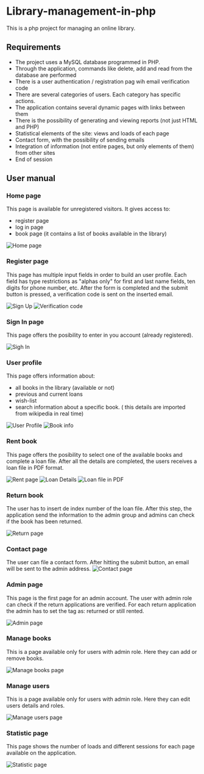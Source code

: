 # Library-management-in-php
This is a php project for managing an online library.

## Requirements
* The project uses a MySQL database programmed in PHP.
* Through the application, commands like delete, add and read from the database are performed
* There is a user authentication / registration pag wih email verification code
* There are several categories of users. Each category has specific actions.
* The application contains several dynamic pages with links between them
* There is the possibility of generating and viewing reports (not just HTML and PHP)
* Statistical elements of the site: views and loads of each page
* Contact form, with the possibility of sending emails
* Integration of information (not entire pages, but only elements of them) from other sites
* End of session


## User manual

### Home page
This page is available for unregistered visitors. 
It gives access to:
* register page 
* log in page 
* book page (it contains a list of books available in the library)

![Home page](./photos/home.PNG)

### Register page
This page has multiple input fields in order to build an user profile.
Each field has type restrictions as "alphas only" for first and last name fields, ten digits for phone number, etc.
After the form is completed and the submit button is pressed, a verification code is sent on the inserted email.

![Sign Up](./photos/signup.PNG) ![Verification code](./photos/verificationcode.png)


### Sign In page
This page offers the posibility to enter in you account (already registered).

![Sigh In](./photos/signin.PNG)

### User profile
This page offers information about:
 * all books in the library (available or not)
 * previous and current loans
 * wish-list 
 * search information about a specific book. ( this details are imported from wikipedia in real time)
 
 
 ![User Profile](./photos/userprofile.PNG) ![Book info](./photos/bookinfo.png)
 
 ### Rent book
 This page offers the posibility to select one of the available books and complete a loan file.
 After all the details are completed, the users receives a loan file in PDF format.
  
 ![Rent page](./photos/rent.PNG) ![Loan Details](./photos/loan.png) ![Loan file in PDF](./photos/loanfile.png)
 
 ### Return book
 The user has to insert de index number of the loan file. After this step, the application send the information to the admin group and admins can check if the book has been returned.
 
 ![Return page](./photos/return.PNG)
 
 ### Contact page
 The user can file a contact form. After hitting the submit button, an email will be sent to the admin address.
 ![Contact page](./photos/contact.PNG)
 
 ### Admin page
 This page is the first page for an admin account. The user with admin role can check if the return applications are verified.
 For each return application the admin has to set the tag as: returned or still rented.
 
  ![Admin page](./photos/admin.PNG)
  
  ### Manage books
  This is a page available only for users with admin role. Here they can add or remove books.
  
   ![Manage books page](./photos/managebookPNG.PNG)
   
  ### Manage users
  This is a page available only for users with admin role. Here they can edit users details and roles.
  
   ![Manage users page](./photos/manageusers.PNG)
   
   ### Statistic page
   This page shows the number of loads and different sessions for each page available on the application.
   
   ![Statistic page](./photos/pagestatistic.png)
   
   
